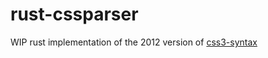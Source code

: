 rust-cssparser
==============

WIP rust implementation of the 2012 version of
[css3-syntax](http://dev.w3.org/csswg/css3-syntax/)
